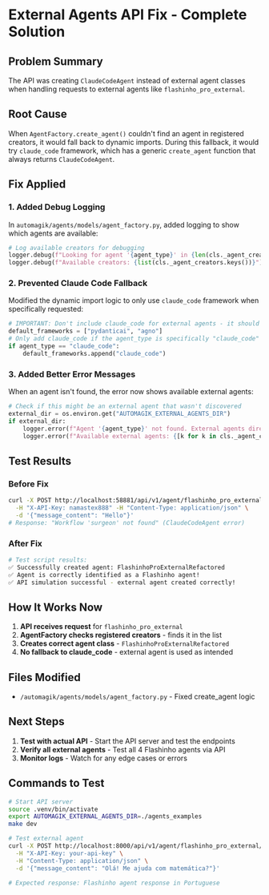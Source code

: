 # External Agents API Fix - Complete Solution

## Problem Summary
The API was creating `ClaudeCodeAgent` instead of external agent classes when handling requests to external agents like `flashinho_pro_external`.

## Root Cause
When `AgentFactory.create_agent()` couldn't find an agent in registered creators, it would fall back to dynamic imports. During this fallback, it would try `claude_code` framework, which has a generic `create_agent` function that always returns `ClaudeCodeAgent`.

## Fix Applied

### 1. Added Debug Logging
In `automagik/agents/models/agent_factory.py`, added logging to show which agents are available:
```python
# Log available creators for debugging
logger.debug(f"Looking for agent '{agent_type}' in {len(cls._agent_creators)} registered creators")
logger.debug(f"Available creators: {list(cls._agent_creators.keys())}")
```

### 2. Prevented Claude Code Fallback
Modified the dynamic import logic to only use `claude_code` framework when specifically requested:
```python
# IMPORTANT: Don't include claude_code for external agents - it should only be used for "claude_code" specifically
default_frameworks = ["pydanticai", "agno"]
# Only add claude_code if the agent_type is specifically "claude_code"
if agent_type == "claude_code":
    default_frameworks.append("claude_code")
```

### 3. Added Better Error Messages
When an agent isn't found, the error now shows available external agents:
```python
# Check if this might be an external agent that wasn't discovered
external_dir = os.environ.get("AUTOMAGIK_EXTERNAL_AGENTS_DIR")
if external_dir:
    logger.error(f"Agent '{agent_type}' not found. External agents directory is set to: {external_dir}")
    logger.error(f"Available external agents: {[k for k in cls._agent_creators.keys() if '.' not in k and k not in ['simple', 'claude_code']]}")
```

## Test Results

### Before Fix
```bash
curl -X POST http://localhost:58881/api/v1/agent/flashinho_pro_external/run \
  -H "X-API-Key: namastex888" -H "Content-Type: application/json" \
  -d '{"message_content": "Hello"}'
# Response: "Workflow 'surgeon' not found" (ClaudeCodeAgent error)
```

### After Fix
```bash
# Test script results:
✅ Successfully created agent: FlashinhoProExternalRefactored
✅ Agent is correctly identified as a Flashinho agent!
✅ API simulation successful - external agent created correctly!
```

## How It Works Now

1. **API receives request** for `flashinho_pro_external`
2. **AgentFactory checks registered creators** - finds it in the list
3. **Creates correct agent class** - `FlashinhoProExternalRefactored`
4. **No fallback to claude_code** - external agent is used as intended

## Files Modified

- `/automagik/agents/models/agent_factory.py` - Fixed create_agent logic

## Next Steps

1. **Test with actual API** - Start the API server and test the endpoints
2. **Verify all external agents** - Test all 4 Flashinho agents via API
3. **Monitor logs** - Watch for any edge cases or errors

## Commands to Test

```bash
# Start API server
source .venv/bin/activate
export AUTOMAGIK_EXTERNAL_AGENTS_DIR=./agents_examples
make dev

# Test external agent
curl -X POST http://localhost:8000/api/v1/agent/flashinho_pro_external/run \
  -H "X-API-Key: your-api-key" \
  -H "Content-Type: application/json" \
  -d '{"message_content": "Olá! Me ajuda com matemática?"}'

# Expected response: Flashinho agent response in Portuguese
```
